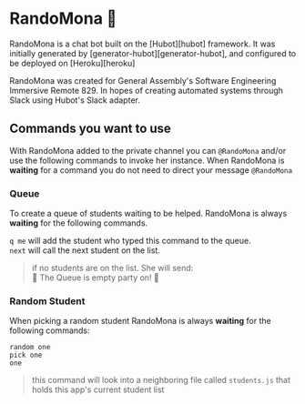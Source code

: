 # RandoMona :older_woman:

RandoMona is a chat bot built on the [Hubot][hubot] framework. It was
initially generated by [generator-hubot][generator-hubot], and configured to be
deployed on [Heroku][heroku]

RandoMona was created for General Assembly's Software Engineering Immersive Remote 829. 
In hopes of creating automated systems through Slack using Hubot's Slack adapter. 

## Commands you want to use
With RandoMona added to the private channel you can `@RandoMona` and/or use the following commands to invoke her instance. 
When RandoMona is **waiting** for a command you do not need to direct your message `@RandoMona`


### Queue
To create a queue of students waiting to be helped. RandoMona is always **waiting** for the following commands. <br>

`q me` will add the student who typed this command to the queue. <br>
`next` will call the next student on the list. <br>

> if no students are on the list. She will send:<br>
> :tada: The Queue is empty party on! :tada:

### Random Student
When picking a random student
RandoMona is always **waiting** for the following commands: <br>

`random one` <br>
`pick one` <br>
`one` <br>

> this command will look into a neighboring file called `students.js` that holds this app's current student list



